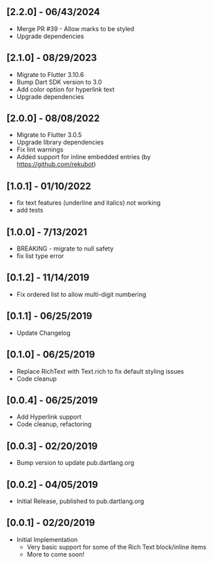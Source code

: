 ## [2.2.0] - 06/43/2024
* Merge PR #39 - Allow marks to be styled
* Upgrade dependencies

## [2.1.0] - 08/29/2023
* Migrate to Flutter 3.10.6
* Bump Dart SDK version to 3.0
* Add color option for hyperlink text
* Upgrade dependencies

## [2.0.0] - 08/08/2022
* Migrate to Flutter 3.0.5
* Upgrade library dependencies
* Fix lint warnings
* Added support for inline embedded entries (by https://github.com/rekubot)

## [1.0.1] - 01/10/2022
* fix text features (underline and italics) not working
* add tests

## [1.0.0] - 7/13/2021
* BREAKING - migrate to null safety
* fix list type error

## [0.1.2] - 11/14/2019
* Fix ordered list to allow multi-digit numbering

## [0.1.1] - 06/25/2019
* Update Changelog

## [0.1.0] - 06/25/2019
* Replace RichText with Text.rich to fix default styling issues
* Code cleanup

## [0.0.4] - 06/25/2019
* Add Hyperlink support
* Code cleanup, refactoring

## [0.0.3] - 02/20/2019
* Bump version to update pub.dartlang.org

## [0.0.2] - 04/05/2019
* Initial Release, published to pub.dartlang.org

## [0.0.1] - 02/20/2019
* Initial Implementation
  * Very basic support for some of the Rich Text block/inline items
  * More to come soon!
